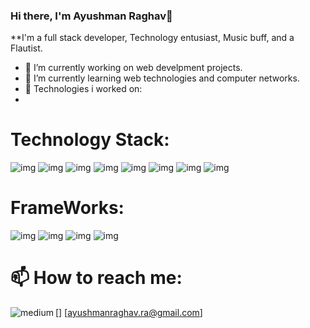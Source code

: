 ### Hi there, I'm Ayushman Raghav👋


**I'm a full stack developer, Technology entusiast, Music buff, and a Flautist.
<!--
Here are some ideas to get you started:
-->

- 🔭 I’m currently working on web develpment projects.
- 🌱 I’m currently learning web technologies and computer networks.
- 🤔 Technologies i worked on:
-  
# Technology Stack:
![img]({https://img.shields.io/badge/Java-ED8B00?style=for-the-badge&logo=java&logoColor=white})
![img]({https://img.shields.io/badge/JavaScript-323330?style=for-the-badge&logo=javascript&logoColor=F7DF1E})
![img]({https://img.shields.io/badge/TypeScript-007ACC?style=for-the-badge&logo=typescript&logoColor=white})
![img]({https://img.shields.io/badge/Python-3776AB?style=for-the-badge&logo=python&logoColor=white})
![img]({https://img.shields.io/badge/HTML5-E34F26?style=for-the-badge&logo=html5&logoColor=white})
![img]({https://img.shields.io/badge/CSS3-1572B6?style=for-the-badge&logo=css3&logoColor=white})
![img]({https://img.shields.io/badge/MySQL-00000F?style=for-the-badge&logo=mysql&logoColor=white})
![img]({https://img.shields.io/badge/MongoDB-4EA94B?style=for-the-badge&logo=mongodb&logoColor=white})

# FrameWorks:
![img]({https://img.shields.io/badge/Node.js-43853D?style=for-the-badge&logo=node-dot-js&logoColor=white})
![img]({https://img.shields.io/badge/Express.js-000000?style=for-the-badge&logo=express&logoColor=white})
![img]({https://img.shields.io/badge/jQuery-0769AD?style=for-the-badge&logo=jquery&logoColor=white})
![img]({https://img.shields.io/badge/Bootstrap-563D7C?style=for-the-badge&logo=bootstrap&logoColor=white})

# 📫 How to reach me: 
[<img align="left" alt="medium" src="https://img.shields.io/badge/Gmail-D14836?style=for-the-badge&logo=gmail&logoColor=white"/>] [ayushmanraghav.ra@gmail.com]
